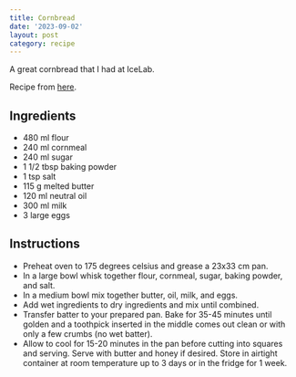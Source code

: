 ```yaml
---
title: Cornbread
date: '2023-09-02'
layout: post
category: recipe
---
```


A great cornbread that I had at IceLab.

Recipe from [here](https://www.lecremedelacrumb.com/best-super-moist-cornbread/).

## Ingredients

* 480 ml flour
* 240 ml cornmeal
* 240 ml sugar
* 1 1/2 tbsp baking powder
* 1 tsp salt
* 115 g melted butter
* 120 ml neutral oil
* 300 ml milk
* 3 large eggs

## Instructions

* Preheat oven to 175 degrees celsius and grease a 23x33 cm pan.
* In a large bowl whisk together flour, cornmeal, sugar, baking powder, and salt.
* In a medium bowl mix together butter, oil, milk, and eggs.
* Add wet ingredients to dry ingredients and mix until combined.
* Transfer batter to your prepared pan. Bake for 35-45 minutes until golden and a toothpick inserted in the middle comes out clean or with only a few crumbs (no wet batter).
* Allow to cool for 15-20 minutes in the pan before cutting into squares and serving. Serve with butter and honey if desired. Store in airtight container at room temperature up to 3 days or in the fridge for 1 week. 